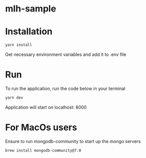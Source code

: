 # mlh-sample

# Installation

```bash
yarn install
```

Get necessary environment variables and add it to .env file

# Run

To run the application, run the code below in your terminal

```bash
yarn dev
```

Application will start on localhost: 8000

# For MacOs users

Ensure to run mongodb-community to start up the mongo servers

```bash
brew install mongodb-community@7.0
```
